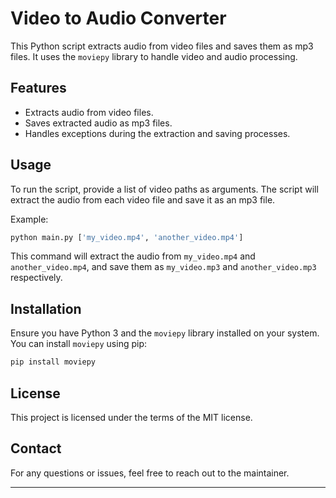 # Video to Audio Converter

This Python script extracts audio from video files and saves them as mp3 files. It uses the `moviepy` library to handle video and audio processing.

## Features

- Extracts audio from video files.
- Saves extracted audio as mp3 files.
- Handles exceptions during the extraction and saving processes.

## Usage

To run the script, provide a list of video paths as arguments. The script will extract the audio from each video file and save it as an mp3 file.

Example:

```bash
python main.py ['my_video.mp4', 'another_video.mp4']
```

This command will extract the audio from `my_video.mp4` and `another_video.mp4`, and save them as `my_video.mp3` and `another_video.mp3` respectively.

## Installation

Ensure you have Python 3 and the `moviepy` library installed on your system. You can install `moviepy` using pip:

```bash
pip install moviepy
```

## License

This project is licensed under the terms of the MIT license.

## Contact

For any questions or issues, feel free to reach out to the maintainer.

---
